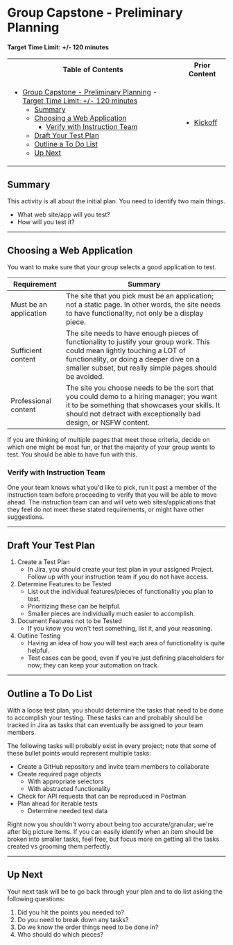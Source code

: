 # Group Capstone - Preliminary Planning

#### Target Time Limit: +/- 120 minutes

<table>
<tr>
<th> Table of Contents </th>
<th> Prior Content </th>
</tr>
<tr>
<td markdown="1">

- [Group Capstone - Preliminary Planning](#group-capstone---preliminary-planning) -
  [Target Time Limit: +/- 120 minutes](#target-time-limit---120-minutes)
  - [Summary](#summary)
  - [Choosing a Web Application](#choosing-a-web-application)
    - [Verify with Instruction Team](#verify-with-instruction-team)
  - [Draft Your Test Plan](#draft-your-test-plan)
  - [Outline a To Do List](#outline-a-to-do-list)
  - [Up Next](#up-next)

</td>
<td markdown="1">

- <a href="./project2.01.html">Kickoff</a>

</td>
</tr>
</table>

## Summary

This activity is all about the initial plan. You need to identify two main
things.

- What web site/app will you test?
- How will you test it?

---

## Choosing a Web Application

You want to make sure that your group selects a good application to test.

| Requirement            | Summary                                                                                                                                                                                                                           |
| ---------------------- | --------------------------------------------------------------------------------------------------------------------------------------------------------------------------------------------------------------------------------- |
| Must be an application | The site that you pick must be an application; not a static page. In other words, the site needs to have functionality, not only be a display piece.                                                                              |
| Sufficient content     | The site needs to have enough pieces of functionality to justify your group work. This could mean lightly touching a LOT of functionality, or doing a deeper dive on a smaller subset, but really simple pages should be avoided. |
| Professional content   | The site you choose needs to be the sort that you could demo to a hiring manager; you want it to be something that showcases your skills. It should not detract with exceptionally bad design, or NSFW content.                   |

If you are thinking of multiple pages that meet those criteria, decide on which
one might be most fun, or that the majority of your group wants to test. You
should be able to have fun with this.

### Verify with Instruction Team

One your team knows what you'd like to pick, run it past a member of the
instruction team before proceeding to verify that you will be able to move
ahead. The instruction team can and will veto web sites/applications that they
feel do not meet these stated requirements, or might have other suggestions.

---

## Draft Your Test Plan

1. Create a Test Plan
   - In Jira, you should create your test plan in your assigned Project. Follow
     up with your instruction team if you do not have access.
1. Determine Features to be Tested
   - List out the individual features/pieces of functionality you plan to test.
   - Prioritizing these can be helpful.
   - Smaller pieces are individually much easier to accomplish.
1. Document Features not to be Tested
   - If you _know_ you won't test something, list it, and your reasoning.
1. Outline Testing
   - Having an idea of how you will test each area of functionality is quite
     helpful.
   - Test cases can be good, even if you're just defining placeholders for now;
     they can keep your automation on track.

---

## Outline a To Do List

With a loose test plan, you should determine the tasks that need to be done to
accomplish your testing. These tasks can and probably should be tracked in Jira
as tasks that can eventually be assigned to your team members.

The following tasks will probably exist in every project; note that some of
these bullet points would represent multiple tasks:

- Create a GitHub repository and invite team members to collaborate
- Create required page objects
  - With appropriate selectors
  - With abstracted functionality
- Check for API requests that can be reproduced in Postman
- Plan ahead for iterable tests
  - Determine needed test data

Right now you shouldn't worry about being too accurate/granular; we're after big
picture items. If you can easily identify when an item should be broken into
smaller tasks, feel free, but focus more on getting all the tasks created vs
grooming them perfectly.

---

## Up Next

Your next task will be to go back through your plan and to do list asking the
following questions:

1. Did you hit the points you needed to?
1. Do you need to break down any tasks?
1. Do we know the order things need to be done in?
1. Who should do which pieces?
